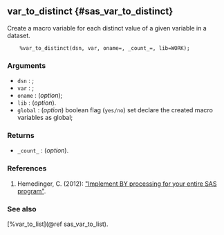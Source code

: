 ## var_to_distinct {#sas_var_to_distinct}
Create a macro variable for each distinct value of a given variable in a dataset.

~~~sas
	%var_to_distinct(dsn, var, oname=, _count_=, lib=WORK);
~~~

### Arguments
* `dsn` : ; 
* `var` : ;
* `oname` : (_option_);
* `lib` : (_option_).
* `global` : (_option_) boolean flag (`yes/no`) set declare the created macro variables as
	global;

### Returns
* `_count_` : (_option_).

### References
1. Hemedinger, C. (2012): ["Implement BY processing for your entire SAS program"](http://blogs.sas.com/content/sasdummy/2012/03/20/sas-program-by-processing/).

### See also
[%var_to_list](@ref sas_var_to_list).
